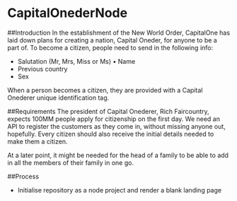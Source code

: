 # CapitalOnederNode

##Introduction
In the establishment of the New World Order, CapitalOne has laid down plans for creating a nation, Capital Oneder, for anyone to be a part of. To become a citizen, people need to send in the following info:

* Salutation (Mr, Mrs, Miss or Ms) • Name
* Previous country
* Sex

When a person becomes a citizen, they are provided with a Capital Onederer unique identification tag.

##Requirements
The president of Capital Onederer, Rich Faircountry, expects 100MM people apply for citizenship on the first day. We need an API to register the customers as they come in, without missing anyone out, hopefully. Every citizen should also receive the initial details needed to make them a citizen.

At a later point, it might be needed for the head of a family to be able to add in all the members of their family in one go.

##Process
* Initialise repository as a node project and render a blank landing page
